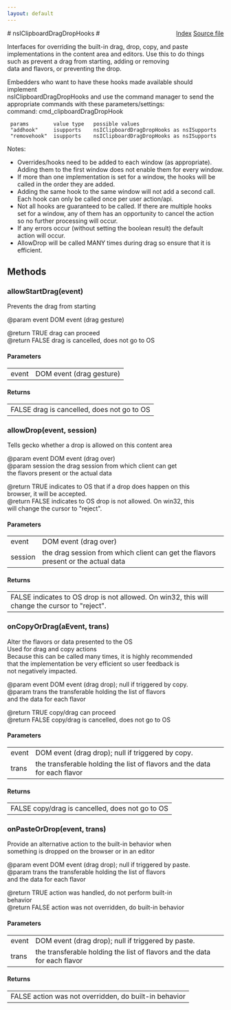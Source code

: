```yaml
---
layout: default
---
```

<div class='links' style='float:right'><a href="../index.html">Index</a>
<a href="http://dxr.mozilla.org/mozilla-central/source/widget/nsIClipboardDragDropHooks.idl">Source file</a>
</div>
# nsIClipboardDragDropHooks #
  
Interfaces for overriding the built-in drag, drop, copy, and paste  
implementations in the content area and editors. Use this to do things  
such as prevent a drag from starting, adding or removing  
data and flavors, or preventing the drop.  
  
Embedders who want to have these hooks made available should implement  
nsIClipboardDragDropHooks and use the command manager to send the  
appropriate commands with these parameters/settings:   
     command:  cmd_clipboardDragDropHook  
  
     params        value type   possible values  
     "addhook"     isupports    nsIClipboardDragDropHooks as nsISupports  
     "removehook"  isupports    nsIClipboardDragDropHooks as nsISupports  
  
Notes:  
 * Overrides/hooks need to be added to each window (as appropriate).  
   Adding them to the first window does not enable them for every window.  
 * If more than one implementation is set for a window, the hooks will be  
   called in the order they are added.  
 * Adding the same hook to the same window will not add a second call.  
   Each hook can only be called once per user action/api.  
 * Not all hooks are guaranteed to be called.  If there are multiple hooks  
   set for a window, any of them has an opportunity to cancel the action  
   so no further processing will occur.  
 * If any errors occur (without setting the boolean result) the default  
   action will occur.  
 * AllowDrop will be called MANY times during drag so ensure that it is  
   efficient.   
  

## Methods ##

### allowStartDrag(event) ###
  
Prevents the drag from starting  
  
@param event DOM event (drag gesture)  
  
@return TRUE  drag can proceed  
@return FALSE drag is cancelled, does not go to OS  
  

#### Parameters ####

<table>

<tr>
<td>event</td>
<td>DOM event (drag gesture)  
</td>
</tr>

</table>

#### Returns ####

<table>

<tr>
<td>FALSE drag is cancelled, does not go to OS  
</td>
</tr>

</table>

### allowDrop(event, session) ###
  
Tells gecko whether a drop is allowed on this content area  
  
@param event   DOM event (drag over)  
@param session the drag session from which client can get  
                  the flavors present or the actual data  
  
@return TRUE  indicates to OS that if a drop does happen on this  
               browser, it will be accepted.  
@return FALSE indicates to OS drop is not allowed. On win32, this  
               will change the cursor to "reject".  
  

#### Parameters ####

<table>

<tr>
<td>event</td>
<td>DOM event (drag over)  
</td>
</tr>

<tr>
<td>session</td>
<td>the drag session from which client can get  
                  the flavors present or the actual data  
</td>
</tr>

</table>

#### Returns ####

<table>

<tr>
<td>FALSE indicates to OS drop is not allowed. On win32, this  
               will change the cursor to "reject".  
</td>
</tr>

</table>

### onCopyOrDrag(aEvent, trans) ###
  
Alter the flavors or data presented to the OS  
Used for drag and copy actions  
Because this can be called many times, it is highly recommended  
that the implementation be very efficient so user feedback is  
not negatively impacted.  
  
@param event  DOM event (drag drop); null if triggered by copy.  
@param trans  the transferable holding the list of flavors  
              and the data for each flavor  
  
@return TRUE  copy/drag can proceed  
@return FALSE copy/drag is cancelled, does not go to OS  
  

#### Parameters ####

<table>

<tr>
<td>event</td>
<td>DOM event (drag drop); null if triggered by copy.  
</td>
</tr>

<tr>
<td>trans</td>
<td>the transferable holding the list of flavors  
              and the data for each flavor  
</td>
</tr>

</table>

#### Returns ####

<table>

<tr>
<td>FALSE copy/drag is cancelled, does not go to OS  
</td>
</tr>

</table>

### onPasteOrDrop(event, trans) ###
  
Provide an alternative action to the built-in behavior when  
something is dropped on the browser or in an editor  
  
@param event  DOM event (drag drop); null if triggered by paste.  
@param trans  the transferable holding the list of flavors  
              and the data for each flavor  
  
@return TRUE  action was handled, do not perform built-in  
               behavior  
@return FALSE action was not overridden, do built-in behavior  
  

#### Parameters ####

<table>

<tr>
<td>event</td>
<td>DOM event (drag drop); null if triggered by paste.  
</td>
</tr>

<tr>
<td>trans</td>
<td>the transferable holding the list of flavors  
              and the data for each flavor  
</td>
</tr>

</table>

#### Returns ####

<table>

<tr>
<td>FALSE action was not overridden, do built-in behavior  
</td>
</tr>

</table>
